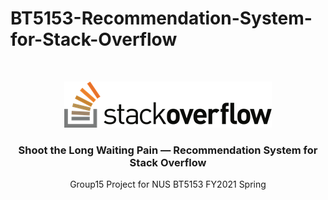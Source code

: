 # BT5153-Recommendation-System-for-Stack-Overflow
<br />

<p align="center">
  <a href="https://github.com/Benjaminlxl/BT5153-Recommendation-System-for-Stack-Overflow">
    <img src="images/logo.png" alt="Logo">
  </a>

<h3 align="center">Shoot the Long Waiting Pain — Recommendation System for Stack Overflow</h3>

  <p align="center">
    Group15 Project for NUS BT5153 FY2021 Spring 
  </p>

</p>